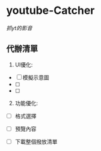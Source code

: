 # youtube-Catcher
*抓yt的影音*

## 代辦清單
1. UI優化:
  - [ ] 模擬示意圖 
  - [ ] 
  - [ ]
2. 功能優化: 
  - [ ] 格式選擇
  - [ ] 預覽內容
  - [ ] 下載整個撥放清單

